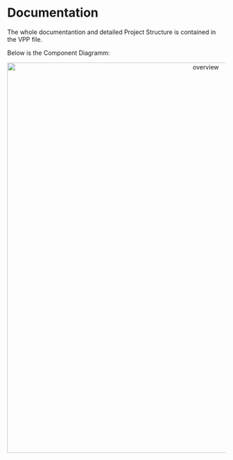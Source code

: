 # Documentation

The whole documentantion and detailed Project Structure is contained in the VPP file.

Below is the Component Diagramm:

<div align="center">
<img src="https://user-images.githubusercontent.com/75163039/176975258-932a1817-09a9-4461-bf8c-c3fc3d2f0a6b.png" alt="overview" width="900" >
</div>
